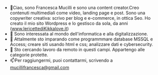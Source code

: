 - 👋Ciao, sono Francesca Mucilli e sono una content creator.Creo contenuti multimediali come video, landing page e post.
Sono una copywriter creativa: scrivo per blog e e-commerce, in ottica Seo.
Ho creato il mio sito Wordpress e lo gestisco da sola, da anni (www.lericettediKikkalove.it)
- 👀
Sono interessata al mondo dell'informatica e alla digitalizzazione.
- 🌱 
Attalmente sto imparando come programmmare database MSSQL e Access; creare siti usando html e css; analizzare dati e cybersecurity.
- 💞️ 
Sto cercando lavoro da remoto in questi campi. Appartengo alle categorie protette.
- 📫Per raggiungermi, puoi contattarmi, scrivendo a mucillifrancesca@gmail.com

<!---
FrancescaMucilli/FrancescaMucilli is a ✨ special ✨ repository because its `README.md` (this file) appears on your GitHub profile.
You can click the Preview link to take a look at your changes.
--->



